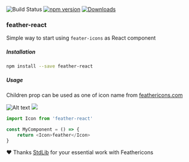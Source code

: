 ![Build Status](https://drone.dayler.dev/api/badges/iknpx/feather-react/status.svg)
[![npm version](https://badge.fury.io/js/feather-react.svg)](https://badge.fury.io/js/feather-react)
[![Downloads](http://img.shields.io/npm/dm/feather-react.svg?style=flat)](https://npmjs.org/package/feather-react)

### feather-react
Simple way to start using `feater-icons` as React component

##### Installation
```bash
npm install --save feather-react
```

##### Usage
Children prop can be used as one of icon name from [feathericons.com](https://feathericons.com/)

![Alt text](https://raw.githubusercontent.com/iknpx/feather-react/master/feather.svg)
<img src="https://raw.githubusercontent.com/iknpx/feather-react/master/feather.svg">

```javascript
import Icon from 'feather-react'

const MyComponent = () => {
    return <Icon>feather</Icon>
}
```

:heart: Thanks [StdLib](https://stdlib.com) for your essential work with Feathericons
